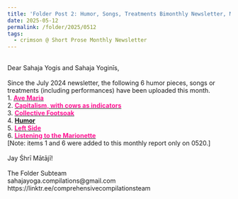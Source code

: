 ```yaml
---
title: 'Folder Post 2: Humor, Songs, Treatments Bimonthly Newsletter, May 2025'
date: 2025-05-12
permalink: /folder/2025/0512
tags:
  - crimson @ Short Prose Monthly Newsletter
---
```


<p>
<br>
Dear Sahaja Yogis and Sahaja Yoginīs,<br>
<br>
Since the July 2024 newsletter, the following 6 humor pieces, songs or treatments (including performances) have been uploaded this month.<br>
1. <a href="https://seven-teams.github.io/folder/2025-0217-BJD-Ave-Maria"> <font color="DeepPink"><b>Ave Maria</b></font></a><br>
2. <a href="https://seven-teams.github.io/folder/2003-0131-Humor-AN-Capitalism-with-Cows-as-indicators-SYAN"> <font color="DeepPink"><b>Capitalism, with cows as indicators</b></font></a><br>
3. <a href="https://seven-teams.github.io/folder/Treatment-Collective-Fotasoak-2006-0901-TASYN"> <font color="DeepPink"><b>Collective Footsoak</b></font></a><br>
4. <a href="https://seven-teams.github.io/folder/2003-0829-Humor-SYAN> <font color="DeepPink"><b>Humor</b></font></a><br>
5. <a href="https://seven-teams.github.io/folder/Treatment-AK-Left-Side-2007-1012-1019-TASYN"> <font color="DeepPink"><b>Left Side</b></font></a><br>
6. <a href="https://seven-teams.github.io/folder/2017-0404-BJD-Listening-to-the-Marionette-TEDxPSU"> <font color="DeepPink"><b>Listening to the Marionette</b></font></a><br>
[Note: items 1 and 6 were added to this monthly report only on 0520.]<br>
<br>
Jay Śhrī Mātājī!<br>
<br>
The Folder Subteam<br>
sahajayoga.compilations@gmail.com<br>
https://linktr.ee/comprehensivecompilationsteam<br>
</p>